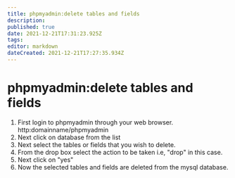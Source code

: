 ```yaml
---
title: phpmyadmin:delete tables and fields
description: 
published: true
date: 2021-12-21T17:31:23.925Z
tags: 
editor: markdown
dateCreated: 2021-12-21T17:27:35.934Z
---
```


# phpmyadmin:delete tables and fields

1. First login to phpmyadmin through your web browser. http:domainname/phpmyadmin
1. Next click on database from the list 
1. Next select the tables or fields that you wish to delete.
1. From the drop box select the action to be taken i.e, "drop" in this case.
1. Next click on "yes"
1. Now the selected tables and fields are deleted from the mysql database.